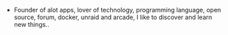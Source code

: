 - Founder of alot apps, lover of technology, programming language, open source, forum, docker, unraid and arcade, I like to discover and learn new things..
  <br>










































































































































































































































































































































































































































































































































































































































































































